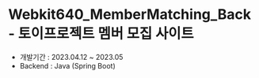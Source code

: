 # Webkit640_MemberMatching_Back - 토이프로젝트 멤버 모집 사이트

-   개발기간 : 2023.04.12 ~ 2023.05
-   Backend : Java (Spring Boot)
